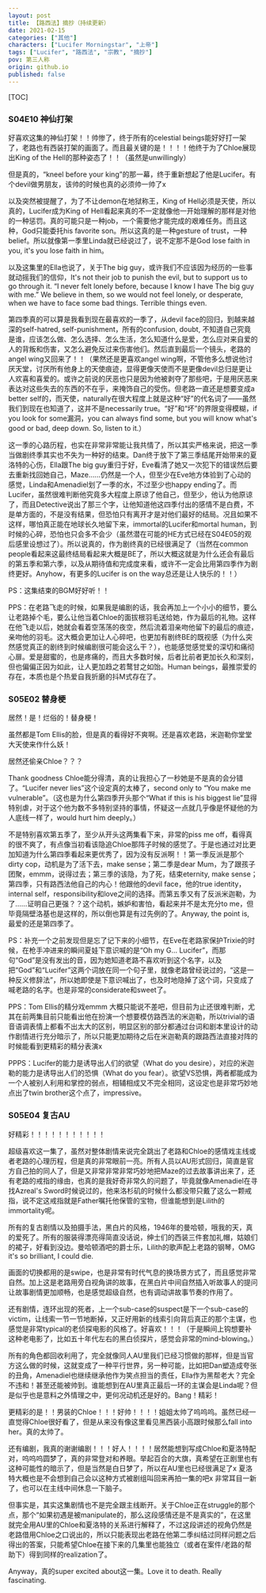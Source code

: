 ```yaml
---
layout: post
title: 【路西法】摘抄（持续更新）
date: 2021-02-15
categories: ["其他"]
characters: ["Lucifer Morningstar", "上帝"]
tags: ["Lucifer", "路西法", "宗教", "摘抄"]
pov: 第三人称
origin: github.io
published: false
---
```


[TOC]

### S04E10 神仙打架

好喜欢这集的神仙打架！！帅惨了，终于所有的celestial beings能好好打一架了，老路也有西装打架的画面了。而且最关键的是！！！！他终于为了Chloe展现出King of the Hell的那种姿态了！！（虽然是unwillingly）

但是真的，“kneel before your king”的那一幕，终于重新想起了他是Lucifer。有个devil做男朋友，该帅的时候也真的必须帅一帅了x

以及突然被提醒了，为了不让demon在地狱称王，King of Hell必须是天使，所以真的，Lucifer成为King of Hell看起来真的不一定就像他一开始理解的那样是对他的一种惩罚。真的可能只是一种job，一个需要他才能完成的艰难任务。而且这种，God只能委托his favorite son。所以这真的是一种gesture of trust，一种belief。所以就像第一季里Linda就已经说过了，说不定那不是God lose faith in you, it's you lose faith in him。

以及这集里的Ella也说了，关于The big guy，或许我们不应该因为经历的一些事就动摇我们的信仰，It's not their job to punish the evil, but to support us to go through it. “I never felt lonely before, because I know I have The big guy with me.” We believe in them, so we would not feel lonely, or desperate, when we have to face some bad things. Terrible things even.

第四季真的可以算是我看到现在最喜欢的一季了，从devil face的回归，到越来越深的self-hatred, self-punishment，所有的confusion, doubt, 不知道自己究竟是谁，应该怎么做、怎么选择、怎么生活，怎么知道什么是爱，怎么应对来自爱的人的背叛和伤害，又怎么避免反过来伤害他们。然后直到最后一个镜头，老路的angel wing又回来了！！（果然还是更喜欢angel wing啊，不管他多么想说他讨厌天堂，讨厌所有他身上的天使痕迹，显得更像天使而不是更像devil总归是更让人欢喜和喜爱的。或许之前说的厌恶也只是因为他被剥夺了那些吧，于是用厌恶来表达对这些失去的东西的不在乎，来掩饰自己的受伤。但老路一直还是想要变成a better self的，而天使，naturally在很大程度上就是这种“好”的代名词了——虽然我们到现在也知道了，这并不是necessarily true。“好”和“坏”的界限变得模糊，if you look for some漏洞，you can always find some, but you will know what's good or bad, deep down. So, listen to it.）

这一季的心路历程，也实在非常非常能让我共情了，所以其实严格来说，把这一季当做剧终季其实也不失为一种好的结束。Dan终于放下了第三季结尾开始带来的夏洛特的心伤，Ella跟The big guy重归于好，Eve看清了她又一次犯下的错误然后要去重新找回她自己，Maze……仍然是一个人，但至少在Eve地方体验到了心动的感觉，Linda和Amenadiel划了一季的水，不过至少也happy ending了。而Lucifer，虽然很难判断他究竟多大程度上原谅了他自己，但至少，他认为他原谅了，而且Detective说出了那三个字，让他知道他这四季付出的感情不是白费，不是单方面的，不是没有结果，但恐怕只有离开才是对他们最好的结局。况且如果不这样，哪怕真正能在地球长久地留下来，immortal的Lucifer和mortal human，到时候的心碎，恐怕也只会多不会少（虽然潜在可能的HE方式已经在S04E05的观后感里设想过了）。所以说真的，作为剧终真的已经很满足了（当然在common people看起来这最终结局看起来大概是BE了，所以大概这就是为什么还会有最后的第五季和第六季，以及从期待值和完成度来看，或许不一定会比用第四季作为剧终更好。Anyhow，有更多的Lucifer is on the way总还是让人快乐的！！）

PS：这集结束的BGM好好听！！

PPS：在老路飞走的时候，如果我是编剧的话，我会再加上一个小小的细节，要么让老路掉个毛，要么让他当着Chloe的面拔根羽毛送给她，作为最后的礼物。这样在他飞走以后，她就会看着空荡荡的夜空，然后流着泪亲吻他留下的最后的痕迹，亲吻他的羽毛。这大概会更加让人心碎吧，也更加有剧终BE的既视感（为什么突然感觉真正的剧终到时候编剧很可能会这么干？），也能感觉感觉爱的深切和痛彻心扉。爱是甜蜜的，也是疼痛的，而且大多数时候，后者比前者更加长久和深刻，但也偏偏正因为如此，让人更加趋之若鹜甘之如饴。Human beings，最推崇爱的存在，本质也是个热爱自我折磨的抖M式存在了。

### S05E02 替身梗

居然！是！烂俗的！替身梗！

虽然都是Tom Ellis的脸，但是真的看得好不爽啊。还是喜欢老路，米迦勒你堂堂大天使来作什么妖！

居然还偷亲Chloe？？？

Thank goodness Chloe能分得清，真的让我担心了一秒她是不是真的会分错了。“Lucifer never lies”这个设定真的太棒了，second only to “You make me vulnerable”。（这也是为什么第四季开头那个“What if this is his biggest lie”显得特别虐，对于这个他为数不多特别坚持的事情，怀疑这一点就几乎像是怀疑他的为人底线一样了，would hurt him deeply。）

不是特别喜欢第五季了，至少从开头这两集看下来，非常的piss me off，看得真的很不爽了，有点像当初看该隐追Chloe那阵子时候的感觉了。于是也通过对比更加知道为什么第四季看起来更优秀了，因为没有反派啊！！第一季反派是那个dirty cop，动机是为了活下去，make sense；第二季是dear Mum，为了跟孩子团聚，emmm，说得过去；第三季的该隐，为了死，结束eternity, make sense；第四季，只有路西法他自己的内心！他跟他的devil face，他的true identity，internal self，responsibility和love之间的选择。而第五季又有了反派米迦勒，为了……证明自己更强？？这个动机，嫉妒和害怕，看起来并不是太充分to me，但毕竟隔壁洛基也是这样的，所以倒也算是有过先例的了。Anyway, the point is, 最爱的还是第四季了。

PS：补充一个之前发现但是忘了记下来的小细节，在Eve在老路家保护Trixie的时候，在枪手冲进来的瞬间夏娃下意识喊的是“Oh my G... Lucifer”，而那句“God”是没有发出的音，因为她知道老路不喜欢听到这个名字，以及把“God”和“Lucifer”这两个词放在同一个句子里，就像老路曾经说过的，“这是一种反义修辞法”，所以她即使是下意识喊出了，也及时地隐掉了这个词，只变成了喊老路的名字。也是非常的considerate和sweet了。

PPS：Tom Ellis的精分戏emmm 大概只能说不差吧，但目前为止还很难判断，尤其在前两集目前只能看出他在扮演一个想要模仿路西法的米迦勒，所以trivial的语音语调表情上都看不出太大的区别，明显区别的部分都通过台词和剧本里设计的动作剧情进行充分暗示了，所以只能更加期待之后在米迦勒真的跟路西法直接对阵的时候能看到更精彩的精分表演x

PPPS：Lucifer的能力是诱导出人们的欲望（What do you desire），对应的米迦勒的能力是诱导出人们的恐惧（What do you fear）。欲望VS恐惧，两者都能成为一个人被别人利用和掌控的弱点，相辅相成又不完全相同，这设定也是非常巧妙地点出了twin brother这个点了，impressive。

### S05E04 复古AU

好精彩！！！！！！！！！！！

超级喜欢这一集了，虽然对整体剧情来说完全跳出了老路和Chloe的感情戏主线或者老路的心理历程，但是真的非常眼前一亮。所有人员以AU形式回归，简直是官方自己拍的同人了，但是又非常非常非常巧妙地把Maze的过去故事讲出来了，还有老路的戒指的缘由，也真的是我好奇非常久的问题了，毕竟就像Amenadiel在寻找Azreal's Sword时候说过的，他来洛杉矶的时候什么都没带只戴了这么一颗戒指，说不定这戒指就是Father嘱托他保管的宝物，但谁能想到是Lilith的immortality呢。

所有的复古剧情以及拍摄手法，黑白片的风格，1946年的曼哈顿，哦我的天，真的爱死了。所有的服装得漂亮得简直没话说，绅士们的西装三件套加礼帽，姑娘们的裙子，好看到没边。曼哈顿酒吧的爵士乐，Lilith的歌声配上老路的钢琴，OMG it's so brilliant, I could die.

画面的切换都用的是swipe，也是非常有时代气息的换场景方式了，而且感觉非常自然。加上这是老路用旁白视角讲的故事，在黑白片中间自然插入听故事人的提问让故事剧情更加顺畅，也是感觉超级自然，也有调动讲故事节奏的作用了。

还有剧情，连环出现的死者，上一个sub-case的suspect是下一个sub-case的victim，让线索一节一节地断掉，又正好用新的线索引向背后真正的那个主谋，也感觉是非常typical的老侦探电影的风格了。好喜欢！！！（于是瞬间上钩想要补这种老电影了，比如五十年代左右的黑白侦探片，感觉会非常的mind-blowing。）

所有的角色都回收利用了，完全就像同人AU里我们已经习惯做的那样，但是当官方这么做的时候，这就变成了一种平行世界，另一种可能，比如把Dan塑造成夸张的丑角，Amenadiel也继续继承他作为笑点担当的责任，Ella作为黑帮老大？完全不违和！甚至还能被帅到。谁能想到在AU里真正最后一环的主谋会是Linda呢？但是似乎也是意料之外情理之中，更何况动机还是好的。Bang！精彩！

更精彩的是！！男装的Chloe！！！好帅！！！！姐姐太帅了呜呜呜。虽然已经一直觉得Chloe很好看了，但是从来没有像这里看见黑西装小高跟时候那么fall into her。真的太帅了。

还有编剧，我真的谢谢编剧！！！好人！！！！居然能想到写成Chloe和夏洛特配对，呜呜呜圆梦了，真的非常登对和养眼。举起百合的大旗，真希望在正剧里也有这种可能性的暗示了，但是当然是白日梦了，所以在AU里也已经很满足了x 夏洛特大概也是不会想到自己会以这种方式被剧组叫回来再拍一集的吧x 非常耳目一新了，也可以在主线中间休息一下脑子。

但事实是，其实这集剧情也不是完全跟主线断开。关于Chloe正在struggle的那个点，那个“如果初遇是被manipulate的，那么这段感情还是不是真实的”，在这里就完全用AU里的Chloe和夏洛特的关系进行解释了，不过这段讲述的视角仍然是老路借用Chloe之口说出的，所以只能表现出老路在他第二季纠结过同样问题之后得出的答案，只能希望Chloe在接下来的几集里也能独立（或者在案件/老路的帮助下）得到同样的realization了。

Anyway，真的super excited about这一集。Love it to death. Really fascinating.
